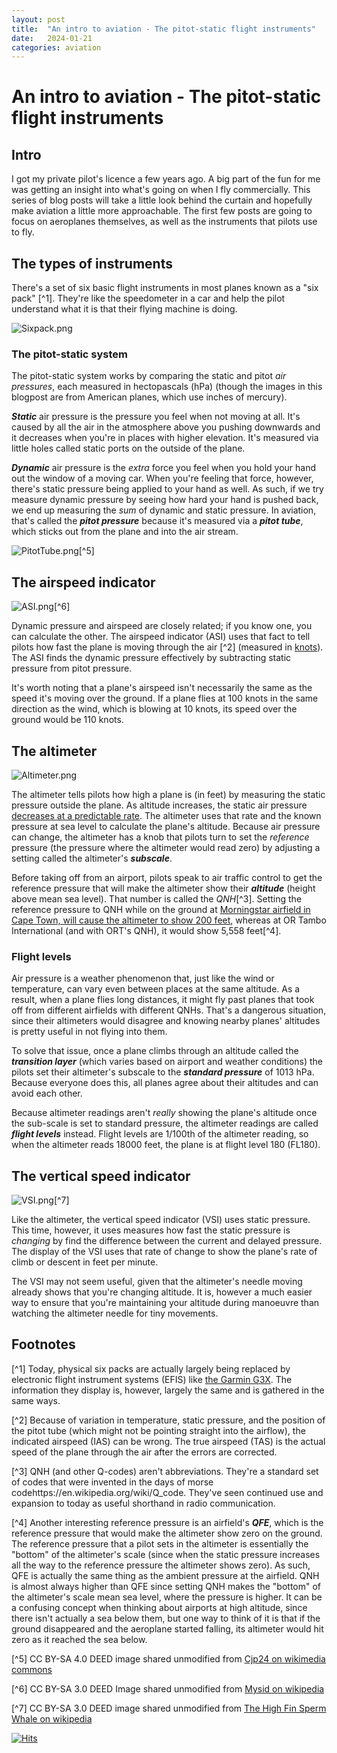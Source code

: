 ```yaml
---
layout: post
title:  "An intro to aviation - The pitot-static flight instruments"
date:   2024-01-21
categories: aviation
---
```


# An intro to aviation - The pitot-static flight instruments

## Intro
I got my private pilot's licence a few years ago. A big part of the fun for me was getting an insight into what's going on when I fly commercially. This series of blog posts will take a little look behind the curtain and hopefully make aviation a little more approachable. The first few posts are going to focus on aeroplanes themselves, as well as the instruments that pilots use to fly.

## The types of instruments

There's a set of six basic flight instruments in most planes known as a "six pack" [^1]. They're like the speedometer in a car and help the pilot understand what it is that their flying machine is doing.

![Sixpack.png](/assets/images/2024-01-21-aviation-pitot-static-instruments/Sixpack.png)

### The pitot-static system

The pitot-static system works by comparing the static and pitot *air pressures*, each measured in hectopascals (hPa) (though the images in this blogpost are from American planes, which use inches of mercury).

***Static*** air pressure is the pressure you feel when not moving at all. It's caused by all the air in the atmosphere above you pushing downwards and it decreases when you're in places with higher elevation. It's measured via little holes called static ports on the outside of the plane.

***Dynamic*** air pressure is the *extra* force you feel when you hold your hand out the window of a moving car. When you're feeling that force, however, there's static pressure being applied to your hand as well. As such, if we try measure dynamic pressure by seeing how hard your hand is pushed back, we end up measuring the *sum* of dynamic and static pressure. In aviation, that's called the ***pitot pressure*** because it's measured via a ***pitot tube***, which sticks out from the plane and into the air stream.

![PitotTube.png](/assets/images/2024-01-21-aviation-pitot-static-instruments/PitotTube.png)[^5]

## The airspeed indicator

![ASI.png](/assets/images/2024-01-21-aviation-pitot-static-instruments/ASI.png)[^6]

Dynamic pressure and airspeed are closely related; if you know one, you can calculate the other. The airspeed indicator (ASI) uses that fact to tell pilots how fast the plane is moving through the air [^2] (measured in [knots](https://en.wikipedia.org/wiki/Knot_(unit))). The ASI finds the dynamic pressure effectively by subtracting static pressure from pitot pressure.

It's worth noting that a plane's airspeed isn't necessarily the same as the speed it's moving over the ground. If a plane flies at 100 knots in the same direction as the wind, which is blowing at 10 knots, its speed over the ground would be 110 knots.

## The altimeter

![Altimeter.png](/assets/images/2024-01-21-aviation-pitot-static-instruments/Altimeter.png)

The altimeter tells pilots how high a plane is (in feet) by measuring the static pressure outside the plane. As altitude increases, the static air pressure [decreases at a predictable rate](https://en.wikipedia.org/w/index.php?title=Atmospheric_pressure#Altitude_variation). The altimeter uses that rate and the known pressure at sea level to calculate the plane's altitude. Because air pressure can change, the altimeter has a knob that pilots turn to set the *reference* pressure (the pressure where the altimeter would read zero) by adjusting a setting called the altimeter's ***subscale***.

Before taking off from an airport, pilots speak to air traffic control to get the reference pressure that will make the altimeter show their ***altitude*** (height above mean sea level). That number is called the _QNH_[^3]. Setting the reference pressure to QNH while on the ground at [Morningstar airfield in Cape Town, will cause the altimeter to show 200 feet](https://morningstarflyingclub.co.za/airfield-info/), whereas at OR Tambo International (and with ORT's QNH), it would show 5,558 feet[^4].

### Flight levels

Air pressure is a weather phenomenon that, just like the wind or temperature, can vary even between places at the same altitude. As a result, when a plane flies long distances, it might fly past planes that took off from different airfields with different QNHs. That's a dangerous situation, since their altimeters would disagree and knowing nearby planes' altitudes is pretty useful in not flying into them.

To solve that issue, once a plane climbs through an altitude called the ***transition layer*** (which varies based on airport and weather conditions) the pilots set their altimeter's subscale to the ***standard pressure*** of 1013 hPa. Because everyone does this, all planes agree about their altitudes and can avoid each other.

Because altimeter readings aren't *really* showing the plane's altitude once the sub-scale is set to standard pressure, the altimeter readings are called ***flight levels*** instead. Flight levels are 1/100th of the altimeter reading, so when the altimeter reads 18000 feet, the plane is at flight level 180 (FL180).

## The vertical speed indicator

![VSI.png](/assets/images/2024-01-21-aviation-pitot-static-instruments/VSI.png)[^7]

Like the altimeter, the vertical speed indicator (VSI) uses static pressure. This time, however, it uses measures how fast the static pressure is *changing* by find the difference between the current and delayed pressure. The display of the VSI uses that rate of change to show the plane's rate of climb or descent in feet per minute. 

The VSI may not seem useful, given that the altimeter's needle moving already shows that you're changing altitude. It is, however a much easier way to ensure that you're maintaining your altitude during manoeuvre than watching the altimeter needle for tiny movements.

## Footnotes

[^1] Today, physical six packs are actually largely being replaced by electronic flight instrument systems (EFIS) like [the Garmin G3X](https://www.garmin.com/en-US/p/166058). The information they display is, however, largely the same and is gathered in the same ways.

[^2] Because of variation in temperature, static pressure, and the position of the pitot tube (which might not be pointing straight into the airflow), the indicated airspeed (IAS) can be wrong. The true airspeed (TAS) is the actual speed of the plane through the air after the errors are corrected.

[^3] QNH (and other Q-codes) aren't abbreviations. They're a standard set of codes that were invented in the days of morse codehttps://en.wikipedia.org/wiki/Q_code. They've seen continued use and expansion to today as useful shorthand in radio communication.

[^4] Another interesting reference pressure is an airfield's ***QFE***, which is the reference pressure that would make the altimeter show zero on the ground. The reference pressure that a pilot sets in the altimeter is essentially the "bottom" of the altimeter's scale (since when the static pressure increases all the way to the reference pressure the altimeter shows zero). As such, QFE is actually the same thing as the ambient pressure at the airfield. QNH is almost always higher than QFE since setting QNH makes the "bottom" of the altimeter's scale mean sea level, where the pressure is higher. It can be a confusing concept when thinking about airports at high altitude, since there isn't actually a sea below them, but one way to think of it is that if the ground disappeared and the aeroplane started falling, its altimeter would hit zero as it reached the sea below.

[^5] CC BY-SA 4.0 DEED image shared unmodified from [Cjp24 on wikimedia commons](https://commons.wikimedia.org/wiki/File:Cessna_172_Skyhawk_II_-_Pitot_tube.jpg)

[^6] CC BY-SA 3.0 DEED Image shared unmodified from [Mysid on wikipedia](https://en.wikipedia.org/wiki/File:Airspeed_indicator.svg)

[^7] CC BY-SA 3.0 DEED image shared unmodified from [The High Fin Sperm Whale on wikipedia](https://en.wikipedia.org/wiki/File:Vertical_speed_indicator.PNG)

[![Hits](https://hits.seeyoufarm.com/api/count/incr/badge.svg?url=https%3A%2F%2Fbrydonleonard.github.io%2Faviation%2F2024%2F01%2F21%2Faviation-pitot-static-instruments.html&count_bg=%2379C83D&title_bg=%23555555&icon=&icon_color=%23E7E7E7&title=hits&edge_flat=false)](https://hits.seeyoufarm.com)
